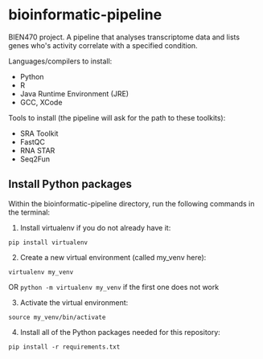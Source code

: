 # bioinformatic-pipeline
BIEN470 project. A pipeline that analyses transcriptome data and lists genes who's activity correlate with a specified condition.

Languages/compilers to install:
- Python
- R
- Java Runtime Environment (JRE)
- GCC, XCode

Tools to install (the pipeline will ask for the path to these toolkits):
- SRA Toolkit
- FastQC
- RNA STAR
- Seq2Fun

## Install Python packages
Within the bioinformatic-pipeline directory, run the following commands in the terminal:
1. Install virtualenv if you do not already have it:
```
pip install virtualenv
```
2. Create a new virtual environment (called my_venv here):
```
virtualenv my_venv
```
OR ```python -m virtualenv my_venv``` if the first one does not work

3. Activate the virtual environment:
```
source my_venv/bin/activate
```
4. Install all of the Python packages needed for this repository:
```
pip install -r requirements.txt
```
